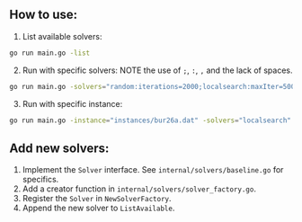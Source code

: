 ## How to use:

1. List available solvers:
```sh
go run main.go -list
```

2. Run with specific solvers: NOTE the use of `;`, `:`, `,` and the lack of spaces.
```sh
go run main.go -solvers="random:iterations=2000;localsearch:maxIter=5000,maxNonImproving=500,restarts=10"
```

3. Run with specific instance:
```sh
go run main.go -instance="instances/bur26a.dat" -solvers="localsearch"
```

## Add new solvers:

1. Implement the `Solver` interface. See `internal/solvers/baseline.go` for specifics.
2. Add a creator function in `internal/solvers/solver_factory.go`.
3. Register the `Solver` in `NewSolverFactory`.
4. Append the new solver to `ListAvailable`.
